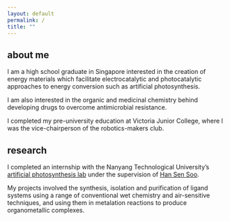 ```yaml
---
layout: default
permalink: /
title: ""
---
```

## about me
I am a high school graduate in Singapore interested in the creation of energy materials which facilitate electrocatalytic and photocatalytic approaches to energy conversion such as artificial photosynthesis.

I am also interested in the organic and medicinal chemistry behind developing drugs to overcome antimicrobial resistance.

I completed my pre-university education at Victoria Junior College, where I was the vice-chairperson of the robotics-makers club.

## research
I completed an internship with the Nanyang Technological University’s [artificial photosynthesis lab][group] under the supervision of [Han Sen Soo][hansen].

My projects involved the synthesis, isolation and purification of ligand systems using a range of conventional wet chemistry and air-sensitive techniques, and using them in metalation reactions to produce organometallic complexes.

[group]: http://www.ntu.edu.sg/home/hansen/webpage/public/Main.htm
[hansen]: https://research.ntu.edu.sg/expertise/academicprofile/Pages/StaffProfile.aspx?ST_EMAILID=HANSEN
